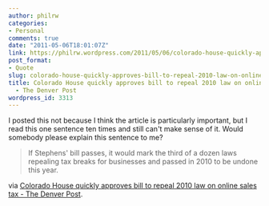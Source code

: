 ```yaml
---
author: philrw
categories:
- Personal
comments: true
date: "2011-05-06T18:01:07Z"
link: https://philrw.wordpress.com/2011/05/06/colorado-house-quickly-approves-bill-to-repeal-2010-law-on-online-sales-tax-the-denver-post/
post_format:
- Quote
slug: colorado-house-quickly-approves-bill-to-repeal-2010-law-on-online-sales-tax-the-denver-post
title: Colorado House quickly approves bill to repeal 2010 law on online sales tax
  - The Denver Post
wordpress_id: 3313
---
```


I posted this not because I think the article is particularly important, but I read this one sentence ten times and still can't make sense of it. Would somebody please explain this sentence to me?


<blockquote>If Stephens' bill passes, it would mark the third of a dozen laws repealing tax breaks for businesses and passed in 2010 to be undone this year.</blockquote>


via [Colorado House quickly approves bill to repeal 2010 law on online sales tax - The Denver Post](http://www.denverpost.com/legislature/ci_18005162).
